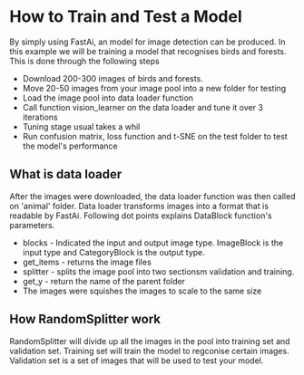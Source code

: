 # How to Train and Test a Model

By simply using FastAi, an model for image detection can be produced. In this example we will be training a model that recognises birds and forests. This is done through the following steps
- Download 200-300 images of birds and forests.
- Move 20-50 images from your image pool into a new folder for testing
- Load the image pool into data loader function
- Call function vision_learner on the data loader and tune it over 3 iterations
- Tuning stage usual takes a whil
- Run confusion matrix, loss function and t-SNE on the test folder to test the model's performance

## What is data loader
After the images were downloaded, the data loader function was then called on 'animal' folder. Data loader transforms images into a format that is readable by FastAi. Following dot points explains DataBlock function's parameters.
- blocks - Indicated the input and output image type. ImageBlock is the input type and CategoryBlock is the output type.
- get_items - returns the image files
- splitter - splits the image pool into two sectionsm validation and training.
- get_y - return the name of the parent folder
- The images were squishes the images to scale to the same size

## How RandomSplitter work
RandomSplitter will divide up all the images in the pool into training set and validation set. Training set will train the model 
to regconise certain images. Validation set is a set of images that will be used to test your model.

